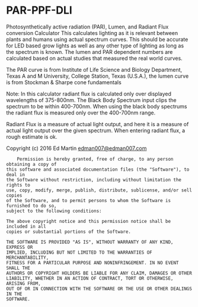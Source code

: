 # PAR-PPF-DLI

Photosynthetically active radiation (PAR), Lumen, and Radiant Flux conversion Calculator
This calculates lighting as it is relevant between plants and humans using actual spectrum curves. This should be accurate for LED based grow lights as well as any other type of lighting as long as the spectrum is known. The lumen and PAR dependent numbers are calculated based on actual studies that measured the real world curves. 

The PAR curve is from Institute of Life Science and Biology Department, Texas A and M University, College Station, Texas (U.S.A.), the lumen curve is from Stockman & Sharpe cone fundamentals

Note: In this calculator radiant flux is calculated only over displayed wavelengths of 375-800nm. The Black Body Spectrum input clips the spectrum to be within 400-700nm. When using the black body spectrums the radiant flux is measured only over the 400-700nm range.

Radiant Flux is a measure of actual light output, and here it is a measure of actual light output over the given spectrum. When entering radiant flux, a rough estimate is ok. 

Copyright (c) 2016 Ed Martin <edman007@edman007.com> 

        Permission is hereby granted, free of charge, to any person obtaining a copy of 
	this software and associated documentation files (the "Software"), to deal in 
	the Software without restriction, including without limitation the rights to 
	use, copy, modify, merge, publish, distribute, sublicense, and/or sell copies 
	of the Software, and to permit persons to whom the Software is furnished to do so, 
	subject to the following conditions:

	The above copyright notice and this permission notice shall be included in all
	copies or substantial portions of the Software.

	THE SOFTWARE IS PROVIDED "AS IS", WITHOUT WARRANTY OF ANY KIND, EXPRESS OR
	IMPLIED, INCLUDING BUT NOT LIMITED TO THE WARRANTIES OF MERCHANTABILITY,
	FITNESS FOR A PARTICULAR PURPOSE AND NONINFRINGEMENT. IN NO EVENT SHALL THE
	AUTHORS OR COPYRIGHT HOLDERS BE LIABLE FOR ANY CLAIM, DAMAGES OR OTHER
	LIABILITY, WHETHER IN AN ACTION OF CONTRACT, TORT OR OTHERWISE, ARISING FROM,
	OUT OF OR IN CONNECTION WITH THE SOFTWARE OR THE USE OR OTHER DEALINGS IN THE
	SOFTWARE.
